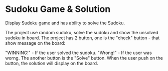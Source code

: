 # Sudoku Game & Solution

Display Sudoku game and has ability to solve the Sudoku.

The project use random sudoku, solve the sudoku and show the unsolved sudoku in board. The project has 2 button, one is the "check" button - that show message on the board:

"WINNING!" - If the user solved the sudoku. "Wrong!" - If the user was worng. The another button is the "Solve" button. When the user push on the button, the solution will display on the board.
